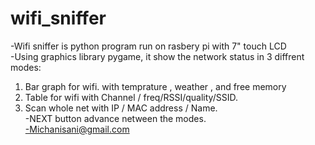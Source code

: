 # wifi_sniffer
-Wifi sniffer is python program run on rasbery pi with 7" touch LCD <br />
-Using graphics library pygame, it show the network status in 3 diffrent modes: <br />
1. Bar graph for wifi. with temprature , weather , and free memory<br />
2. Table for wifi with Channel / freq/RSSI/quality/SSID.<br />
3. Scan whole net with IP / MAC address / Name.<br />
-NEXT button advance netween the modes.<br />
-Michanisani@gmail.com

